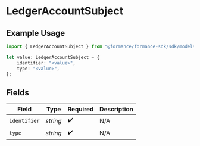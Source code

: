 # LedgerAccountSubject

## Example Usage

```typescript
import { LedgerAccountSubject } from "@formance/formance-sdk/sdk/models/shared";

let value: LedgerAccountSubject = {
    identifier: "<value>",
    type: "<value>",
};
```

## Fields

| Field              | Type               | Required           | Description        |
| ------------------ | ------------------ | ------------------ | ------------------ |
| `identifier`       | *string*           | :heavy_check_mark: | N/A                |
| `type`             | *string*           | :heavy_check_mark: | N/A                |